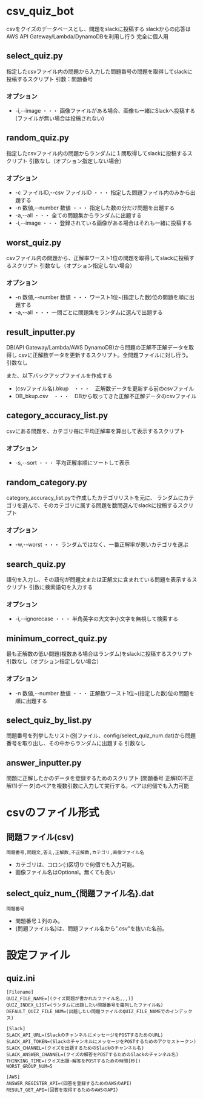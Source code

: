 # csv_quiz_bot

csvをクイズのデータベースとし、問題をslackに投稿する
slackからの応答はAWS API Gateway/Lambda/DynamoDBを利用し行う
完全に個人用

## select_quiz.py

指定したcsvファイル内の問題から入力した問題番号の問題を取得してslackに投稿するスクリプト
引数：問題番号

### オプション

- -i,--image ・・・ 画像ファイルがある場合、画像も一緒にSlackへ投稿する(ファイルが無い場合は投稿されない)


## random_quiz.py

指定したcsvファイル内の問題からランダムに１問取得してslackに投稿するスクリプト
引数なし（オプション指定しない場合）

### オプション

- -c ファイルID,--csv ファイルID ・・・ 指定した問題ファイル内のみから出題する
- -n 数値,--number 数値 ・・・ 指定した数の分だけ問題を出題する
- -a,--all ・・・ 全ての問題集からランダムに出題する
- -i,--image ・・・ 登録されている画像がある場合はそれも一緒に投稿する

## worst_quiz.py

csvファイル内の問題から、正解率ワースト1位の問題を取得してslackに投稿するスクリプト
引数なし（オプション指定しない場合）

### オプション

- -n 数値,--number 数値 ・・・ ワースト1位~(指定した数)位の問題を順に出題する
- -a,--all ・・・ 一問ごとに問題集をランダムに選んで出題する

## result_inputter.py

DB(API Gateway/Lambda/AWS DynamoDB)から問題の正解不正解データを取得し
csvに正解数データを更新するスクリプト。全問題ファイルに対し行う。
引数なし

また、以下バックアップファイルを作成する
- (csvファイル名).bkup　・・・　正解数データを更新する前のcsvファイル
- DB_bkup.csv　・・・　DBから取ってきた正解不正解データのcsvファイル

## category_accuracy_list.py

csvにある問題を、カテゴリ毎に平均正解率を算出して表示するスクリプト

### オプション

- -s,--sort ・・・ 平均正解率順にソートして表示

## random_category.py

category_accuracy_list.pyで作成したカテゴリリストを元に、
ランダムにカテゴリを選んで、そのカテゴリに属する問題を数問選んでslackに投稿するスクリプト

### オプション

- -w,--worst ・・・ ランダムではなく、一番正解率が悪いカテゴリを選ぶ

## search_quiz.py

語句を入力し、その語句が問題文または正解文に含まれている問題を表示するスクリプト
引数に検索語句を入力する

### オプション

- -i,--ignorecase ・・・ 半角英字の大文字小文字を無視して検索する

## minimum_correct_quiz.py

最も正解数の低い問題(複数ある場合はランダム)をslackに投稿するスクリプト
引数なし（オプション指定しない場合）

### オプション

- -n 数値,--number 数値 ・・・ 正解数ワースト1位~(指定した数)位の問題を順に出題する


## select_quiz_by_list.py

問題番号を列挙したリスト(別ファイル、config/select_quiz_num.dat)から問題番号を取り出し、その中からランダムに出題する
引数なし


## answer_inputter.py

問題に正解したかのデータを登録するためのスクリプト
[問題番号 正解(0)不正解(1)データ]のペアを複数引数に入力して実行する。ペアは何個でも入力可能


# csvのファイル形式

## 問題ファイル(csv)

```
問題番号,問題文,答え,正解数,不正解数,カテゴリ,画像ファイル名
```

- カテゴリは、コロン(:)区切りで何個でも入力可能。
- 画像ファイル名はOptional。無くても良い


## select_quiz_num_{問題ファイル名}.dat

```
問題番号
```

- 問題番号１列のみ。
- {問題ファイル名}は、問題ファイル名から".csv"を抜いた名前。


# 設定ファイル

## quiz.ini

```
[Filename]
QUIZ_FILE_NAME=[(クイズ問題が書かれたファイル名,,,)]
QUIZ_INDEX_LIST=(ランダムに出題したい問題番号を羅列したファイル名)
DEFAULT_QUIZ_FILE_NUM=(出題したい問題ファイルのQUIZ_FILE_NAMEでのインデックス)

[Slack]
SLACK_API_URL=(SlackのチャンネルにメッセージをPOSTするためのURL)
SLACK_API_TOKEN=(SlackのチャンネルにメッセージをPOSTするためのアクセストークン)
SLACK_CHANNEL=(クイズを出題するためのSlackのチャンネル名)
SLACK_ANSWER_CHANNEL=(クイズの解答をPOSTするためのSlackのチャンネル名)
THINKING_TIME=(クイズ出題~解答をPOSTするための時間[秒])
WORST_GROUP_NUM=5

[AWS]
ANSWER_REGISTER_API=(回答を登録するためのAWSのAPI)
RESULT_GET_API=(回答を取得するためのAWSのAPI)
```